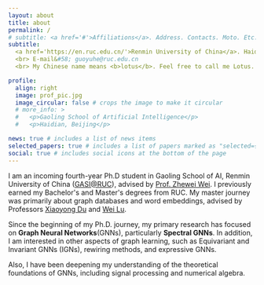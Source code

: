 ```yaml
---
layout: about
title: about
permalink: /
# subtitle: <a href='#'>Affiliations</a>. Address. Contacts. Moto. Etc.
subtitle: 
  <a href='https://en.ruc.edu.cn/'>Renmin University of China</a>. Haidian, Beijing. 
  <br> E-mail&#58; guoyuhe@ruc.edu.cn
  <br> My Chinese name means <b>lotus</b>. Feel free to call me Lotus.

profile:
  align: right
  image: prof_pic.jpg
  image_circular: false # crops the image to make it circular
  # more_info: >
  #   <p>Gaoling School of Artificial Intelligence</p>
  #   <p>Haidian, Beijing</p>

news: true # includes a list of news items
selected_papers: true # includes a list of papers marked as "selected={true}"
social: true # includes social icons at the bottom of the page
---
```


<!-- Write your biography here. Tell the world about yourself. Link to your favorite [subreddit](http://reddit.com). You can put a picture in, too. The code is already in, just name your picture `prof_pic.jpg` and put it in the `img/` folder.

Put your address / P.O. box / other info right below your picture. You can also disable any of these elements by editing `profile` property of the YAML header of your `_pages/about.md`. Edit `_bibliography/papers.bib` and Jekyll will render your [publications page](/al-folio/publications/) automatically.

Link to your social media connections, too. This theme is set up to use [Font Awesome icons](https://fontawesome.com/) and [Academicons](https://jpswalsh.github.io/academicons/), like the ones below. Add your Facebook, Twitter, LinkedIn, Google Scholar, or just disable all of them. -->

I am an incoming fourth-year Ph.D student in Gaoling School of AI, Renmin University of China ([GASI@RUC](https://ai.ruc.edu.cn/english/index.htm)), advised by [Prof. Zhewei Wei](https://www.weizhewei.com). I previously earned my Bachelor's and Master's degrees from RUC. My master journey was primarily about graph databases and word embeddings, advised by Professors [Xiaoyong Du](https://dblp.uni-trier.de/pid/47/3542.html) and [Wei Lu](https://scholar.google.com/citations?user=v04EazgAAAAJ&hl=en). 

Since the beginning of my Ph.D. journey, 
my primary research has focused on **Graph Neural Networks**(GNNs),
particularly  **Spectral GNNs**. In addition, I am interested in other aspects of graph learning, such as Equivariant and Invariant GNNs (IGNs), rewiring methods, and expressive GNNs.  

Also, I have been deepening my understanding of the theoretical foundations of GNNs, including signal processing and numerical algebra. 

<!-- - Ph.D. level: Polynomial-based Graph Neural Networks. 

Good reader level: Equivariant and Invariant GNNs (IGNs); Rewiring methods; Expressive GNNs.   

Continuous learner level: Signal processing & Dictionary learning; Numerical algebra; Graph Algorithms. 

Future Topics of Interest: Stability of (Spectral) GNNs; Simulation with GNNs; Learning for algebra. -->
